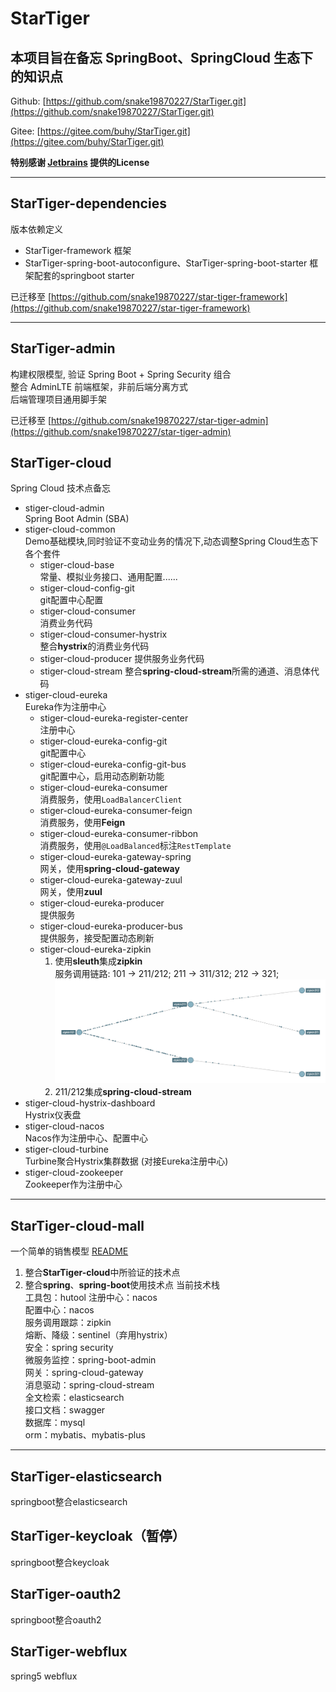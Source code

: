 # StarTiger

## 本项目旨在备忘 SpringBoot、SpringCloud 生态下的知识点

Github: [https://github.com/snake19870227/StarTiger.git](https://github.com/snake19870227/StarTiger.git)  

Gitee: [https://gitee.com/buhy/StarTiger.git](https://gitee.com/buhy/StarTiger.git)  

**特别感谢 [Jetbrains](https://www.jetbrains.com/?from=StarTiger) 提供的License**  

---

## StarTiger-dependencies

版本依赖定义
- StarTiger-framework
框架
- StarTiger-spring-boot-autoconfigure、StarTiger-spring-boot-starter
框架配套的springboot starter  
  
已迁移至 [https://github.com/snake19870227/star-tiger-framework](https://github.com/snake19870227/star-tiger-framework)

---

## StarTiger-admin

构建权限模型, 验证 Spring Boot + Spring Security 组合  
整合 AdminLTE 前端框架，非前后端分离方式  
后端管理项目通用脚手架  
  
已迁移至 [https://github.com/snake19870227/star-tiger-admin](https://github.com/snake19870227/star-tiger-admin)

## StarTiger-cloud

Spring Cloud 技术点备忘
- stiger-cloud-admin  
Spring Boot Admin (SBA)
- stiger-cloud-common  
Demo基础模块,同时验证不变动业务的情况下,动态调整Spring Cloud生态下各个套件
  - stiger-cloud-base  
  常量、模拟业务接口、通用配置......
  - stiger-cloud-config-git  
  git配置中心配置
  - stiger-cloud-consumer  
  消费业务代码
  - stiger-cloud-consumer-hystrix  
  整合**hystrix**的消费业务代码
  - stiger-cloud-producer
  提供服务业务代码
  - stiger-cloud-stream
  整合**spring-cloud-stream**所需的通道、消息体代码
- stiger-cloud-eureka  
Eureka作为注册中心
  - stiger-cloud-eureka-register-center  
  注册中心
  - stiger-cloud-eureka-config-git  
  git配置中心
  - stiger-cloud-eureka-config-git-bus  
  git配置中心，启用动态刷新功能
  - stiger-cloud-eureka-consumer  
  消费服务，使用`LoadBalancerClient`
  - stiger-cloud-eureka-consumer-feign  
  消费服务，使用**Feign**
  - stiger-cloud-eureka-consumer-ribbon  
  消费服务，使用`@LoadBalanced`标注`RestTemplate`
  - stiger-cloud-eureka-gateway-spring  
  网关，使用**spring-cloud-gateway**
  - stiger-cloud-eureka-gateway-zuul  
  网关，使用**zuul**
  - stiger-cloud-eureka-producer  
  提供服务
  - stiger-cloud-eureka-producer-bus  
  提供服务，接受配置动态刷新
  - stiger-cloud-eureka-zipkin  
    1. 使用**sleuth**集成**zipkin**  
    服务调用链路: 101 -> 211/212; 211 -> 311/312; 212 -> 321;  
    ![拓扑图](https://github.com/snake19870227/StarTiger/blob/master/StarTiger-cloud/stiger-cloud-eureka/doc/image/zipkin_router.jpg?raw=true)
    2. 211/212集成**spring-cloud-stream**
- stiger-cloud-hystrix-dashboard  
Hystrix仪表盘
- stiger-cloud-nacos  
Nacos作为注册中心、配置中心
- stiger-cloud-turbine  
Turbine聚合Hystrix集群数据  (对接Eureka注册中心)
- stiger-cloud-zookeeper  
Zookeeper作为注册中心
---
## StarTiger-cloud-mall
一个简单的销售模型 [README](./StarTiger-cloud-mall/README.md)
1. 整合**StarTiger-cloud**中所验证的技术点  
2. 整合**spring**、**spring-boot**使用技术点
当前技术栈  
工具包：hutool 
注册中心：nacos  
配置中心：nacos  
服务调用跟踪：zipkin  
熔断、降级：sentinel（弃用hystrix）  
安全：spring security  
微服务监控：spring-boot-admin  
网关：spring-cloud-gateway  
消息驱动：spring-cloud-stream  
全文检索：elasticsearch  
接口文档：swagger  
数据库：mysql  
orm：mybatis、mybatis-plus
---
## StarTiger-elasticsearch
springboot整合elasticsearch
## StarTiger-keycloak（暂停）
springboot整合keycloak
## StarTiger-oauth2
springboot整合oauth2
## StarTiger-webflux
spring5 webflux